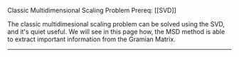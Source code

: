 Classic Multidimensional Scaling Problem
Prereq: [[SVD]]

The classic multidimesional scaling problem can be solved using the SVD, and it's quiet useful. We will see in this page how, the MSD method is able to extract important information from the Gramian Matrix. 

---


